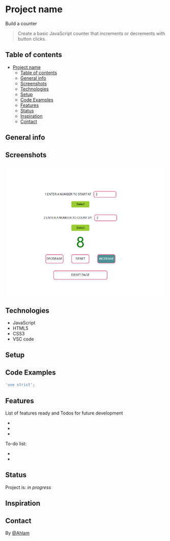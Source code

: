 # Project name
Build a counter 
> Create a basic JavaScript counter that increments or decrements with button clicks.

## Table of contents

- [Project name](#project-name)
  - [Table of contents](#table-of-contents)
  - [General info](#general-info)
  - [Screenshots](#screenshots)
  - [Technologies](#technologies)
  - [Setup](#setup)
  - [Code Examples](#code-examples)
  - [Features](#features)
  - [Status](#status)
  - [Inspiration](#inspiration)
  - [Contact](#contact)

## General info

## Screenshots

![Example screenshot](./img/Capture%20.png)

## Technologies

- JavaScript
- HTML5
- CSS3
- VSC code

## Setup

## Code Examples

```js
'use strict';
```

## Features

List of features ready and Todos for future development

-
-
-

To-do list:

-
-

## Status

Project is: _in progress_

## Inspiration

## Contact

By [@Ahlam]()
